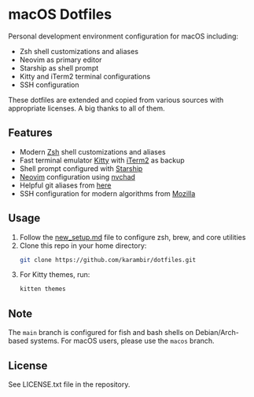 # macOS Dotfiles

Personal development environment configuration for macOS including:

- Zsh shell customizations and aliases
- Neovim as primary editor
- Starship as shell prompt
- Kitty and iTerm2 terminal configurations
- SSH configuration

These dotfiles are extended and copied from various sources with appropriate licenses. A big thanks to all of them.

## Features

- Modern [Zsh](https://www.zsh.org/) shell customizations and aliases
- Fast terminal emulator [Kitty](https://sw.kovidgoyal.net/kitty/) with [iTerm2](https://iterm2.com) as backup
- Shell prompt configured with [Starship](https://starship.rs)
- [Neovim](https://neovim.io/) configuration using [nvchad](https://nvchad.com)
- Helpful git aliases from [here](https://github.com/theskumar/dotfiles)
- SSH configuration for modern algorithms from [Mozilla](https://infosec.mozilla.org/guidelines/openssh)


## Usage

1. Follow the [new_setup.md](./new_setup.md) file to configure zsh, brew, and core utilities
2. Clone this repo in your home directory:
   ```sh
   git clone https://github.com/karambir/dotfiles.git
   ```
3. For Kitty themes, run:
   ```sh
   kitten themes
   ```

## Note

The `main` branch is configured for fish and bash shells on Debian/Arch-based systems. For macOS users, please use the `macos` branch.

## License

See LICENSE.txt file in the repository.